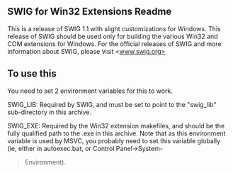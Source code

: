SWIG for Win32 Extensions Readme
--------------------------------

This is a release of SWIG 1.1 with slight customizations for Windows.
This release of SWIG should be used only for building the various Win32
and COM extensions for Windows.  For the official releases of SWIG and
more information about SWIG, please visit <www.swig.org>

To use this
-----------

You need to set 2 environment variables for this to work.

SWIG_LIB: Required by SWIG, and must be set to point to the "swig_lib"
sub-directory in this archive.

SWIG_EXE: Required by the Win32 extension makefiles, and should be the
fully qualified path to the .exe in this archive.  Note that as this
environment variable is used by MSVC, you probably need to set this
variable globally (ie, either in autoexec.bat, or Control Panel->System-
>Environment).
